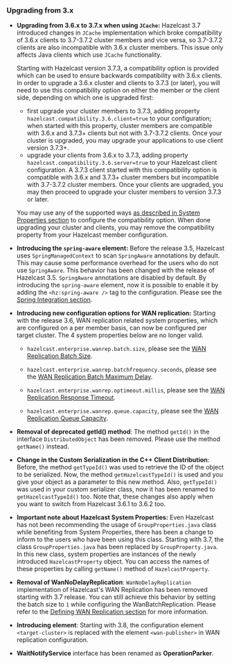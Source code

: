 
### Upgrading from 3.x

- **Upgrading from 3.6.x to 3.7.x when using `JCache`:**
 Hazelcast 3.7 introduced changes in `JCache` implementation which broke compatibility of 3.6.x clients to 3.7-3.7.2 cluster members and vice versa,
 so 3.7-3.7.2 clients are also incompatible with 3.6.x cluster members. This issue only affects Java clients which use `JCache` functionality.
 
    Starting with Hazelcast version 3.7.3, a compatibility option is provided which can be used to ensure backwards compatibility with 3.6.x clients.
 In order to upgrade a 3.6.x cluster and clients to 3.7.3 (or later), you will need to use this compatibility option on either the member or the client
 side, depending on which one is upgraded first:
    * first upgrade your cluster members to 3.7.3, adding property `hazelcast.compatibility.3.6.client=true` to your configuration; when started with this
 property, cluster members are compatible with 3.6.x and 3.7.3+ clients but not with 3.7-3.7.2 clients. Once your cluster is upgraded, you may
 upgrade your applications to use client version 3.7.3+.
    * upgrade your clients from 3.6.x to 3.7.3, adding property `hazelcast.compatibility.3.6.server=true` to your Hazelcast client configuration. A
  3.7.3 client started with this compatibility option is compatible with 3.6.x and 3.7.3+ cluster members but incompatible with 3.7-3.7.2 cluster
  members. Once your clients are upgraded, you may then proceed to upgrade your cluster members to version 3.7.3 or later.
 
    You may use any of the supported ways [as described in System Properties section](#system-properties) to configure the compatibility option. When done
 upgrading your cluster and clients, you may remove the compatibility property from your Hazelcast member configuration. 

- **Introducing the `spring-aware` element:**
Before the release 3.5, Hazelcast uses `SpringManagedContext` to scan `SpringAware` annotations by default. This may cause some performance overhead for the users who do not use `SpringAware`.
This behavior has been changed with the release of Hazelcast 3.5. `SpringAware` annotations are disabled by default. By introducing the `spring-aware` element, now it is possible to enable it by adding the `<hz:spring-aware />` tag to the configuration. Please see the [Spring Integration section](#spring-integration).

- **Introducing new configuration options for WAN replication:**
Starting with the release 3.6, WAN replication related system properties, which are configured on a per member basis, can now be configured per target cluster.
The 4 system properties below are no longer valid.

	* `hazelcast.enterprise.wanrep.batch.size`, please see the [WAN Replication Batch Size](http://docs.hazelcast.org/docs/latest-dev/manual/html-single/index.html#batch-size). 

	* `hazelcast.enterprise.wanrep.batchfrequency.seconds`, please see the [WAN Replication Batch Maximum Delay](http://docs.hazelcast.org/docs/latest-dev/manual/html-single/index.html#batch-maximum-delay).

	* `hazelcast.enterprise.wanrep.optimeout.millis`, please see the [WAN Replication Response Timeout](http://docs.hazelcast.org/docs/latest-dev/manual/html-single/index.html#response-timeout).

	* `hazelcast.enterprise.wanrep.queue.capacity`, please see the [WAN Replication Queue Capacity](http://docs.hazelcast.org/docs/latest-dev/manual/html-single/index.html#queue-capacity).


- **Removal of deprecated getId() method**: 
The method `getId()` in the interface `DistributedObject` has been removed. Please use the method `getName()` instead.

- **Change in the Custom Serialization in the C++ Client Distribution**: Before, the method `getTypeId()` was used to retrieve the ID of the object to be serialized. Now, the method `getHazelcastTypeId()` is used and you give your object as a parameter to this new method. Also, `getTypeId()` was used in your custom serializer class, now it has been renamed to `getHazelcastTypeId()` too. Note that, these changes also apply when you want to switch from Hazelcast 3.6.1 to 3.6.2 too.

- **Important note about Hazelcast System Properties:** Even Hazelcast has not been recommending the usage of `GroupProperties.java` class while benefiting from System Properties, there has been a change to inform to the users who have been using this class. Starting with 3.7, the class `GroupProperties.java` has been replaced by `GroupProperty.java`. 
In this new class, system properties are instances of the newly introduced `HazelcastProperty` object. You can access the names of these properties by calling `getName()` method of `HazelcastProperty`.

- **Removal of WanNoDelayReplication**: `WanNoDelayReplication` implementation of Hazelcast's WAN Replication has been removed starting with 3.7 release. You can still achieve this behavior by setting the batch size to `1` while configuring the WanBatchReplication. Please refer to the [Defining WAN Replication section](http://docs.hazelcast.org/docs/3.7/manual/html-single/index.html#defining-wan-replication) for more information.

- **Introducing <wan-publisher> element**: Starting with 3.8, the configuration element `<target-cluster>` is replaced with the element `<wan-publisher>` in WAN replication configuration.

- **WaitNotifyService** interface has been renamed as **OperationParker**.



